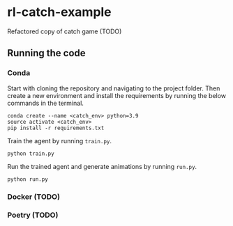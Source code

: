 # rl-catch-example
Refactored copy of catch game (TODO)

## Running the code 

### Conda
Start with cloning the repository and navigating to the project folder. Then create a new environment and install the requirements by running the below commands in the terminal.

```
conda create --name <catch_env> python=3.9  
source activate <catch_env>  
pip install -r requirements.txt  

```
Train the agent by running `train.py`.

```
python train.py
```
Run the trained agent and generate animations by running `run.py`.

```
python run.py
```

### Docker (TODO)
### Poetry (TODO)
